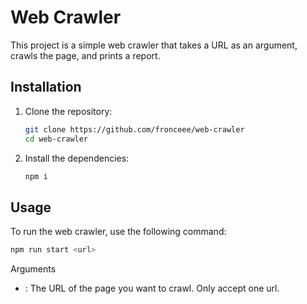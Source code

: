 # Web Crawler

This project is a simple web crawler that takes a URL as an argument, crawls the page, and prints a report.

## Installation

1. Clone the repository:

   ```sh
   git clone https://github.com/fronceee/web-crawler
   cd web-crawler
   ```

2. Install the dependencies:
   ```sh
   npm i
   ```

## Usage

To run the web crawler, use the following command:

```sh
npm run start <url>
```

Arguments

- <url>: The URL of the page you want to crawl. Only accept one url.
